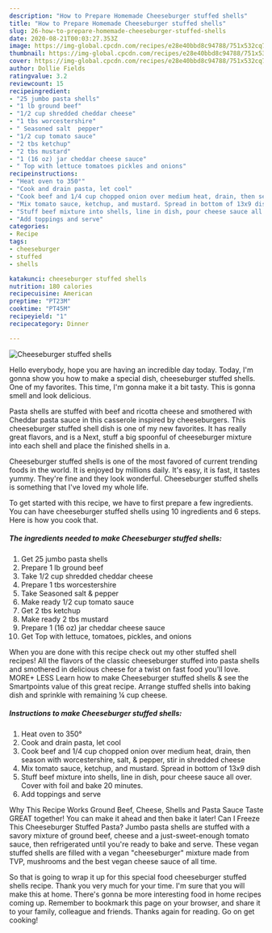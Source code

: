 ```yaml
---
description: "How to Prepare Homemade Cheeseburger stuffed shells"
title: "How to Prepare Homemade Cheeseburger stuffed shells"
slug: 26-how-to-prepare-homemade-cheeseburger-stuffed-shells
date: 2020-08-21T00:03:27.353Z
image: https://img-global.cpcdn.com/recipes/e28e40bbd8c94788/751x532cq70/cheeseburger-stuffed-shells-recipe-main-photo.jpg
thumbnail: https://img-global.cpcdn.com/recipes/e28e40bbd8c94788/751x532cq70/cheeseburger-stuffed-shells-recipe-main-photo.jpg
cover: https://img-global.cpcdn.com/recipes/e28e40bbd8c94788/751x532cq70/cheeseburger-stuffed-shells-recipe-main-photo.jpg
author: Dollie Fields
ratingvalue: 3.2
reviewcount: 15
recipeingredient:
- "25 jumbo pasta shells"
- "1 lb ground beef"
- "1/2 cup shredded cheddar cheese"
- "1 tbs worcestershire"
- " Seasoned salt  pepper"
- "1/2 cup tomato sauce"
- "2 tbs ketchup"
- "2 tbs mustard"
- "1 (16 oz) jar cheddar cheese sauce"
- " Top with lettuce tomatoes pickles and onions"
recipeinstructions:
- "Heat oven to 350°"
- "Cook and drain pasta, let cool"
- "Cook beef and 1/4 cup chopped onion over medium heat, drain, then season with worcestershire, salt, &amp; pepper, stir in shredded cheese"
- "Mix tomato sauce, ketchup, and mustard. Spread in bottom of 13x9 dish"
- "Stuff beef mixture into shells, line in dish, pour cheese sauce all over. Cover with foil and bake 20 minutes."
- "Add toppings and serve"
categories:
- Recipe
tags:
- cheeseburger
- stuffed
- shells

katakunci: cheeseburger stuffed shells 
nutrition: 180 calories
recipecuisine: American
preptime: "PT23M"
cooktime: "PT45M"
recipeyield: "1"
recipecategory: Dinner

---
```



![Cheeseburger stuffed shells](https://img-global.cpcdn.com/recipes/e28e40bbd8c94788/751x532cq70/cheeseburger-stuffed-shells-recipe-main-photo.jpg)

Hello everybody, hope you are having an incredible day today. Today, I'm gonna show you how to make a special dish, cheeseburger stuffed shells. One of my favorites. This time, I'm gonna make it a bit tasty. This is gonna smell and look delicious.

Pasta shells are stuffed with beef and ricotta cheese and smothered with Cheddar pasta sauce in this casserole inspired by cheeseburgers. This cheeseburger stuffed shell dish is one of my new favorites. It has really great flavors, and is a Next, stuff a big spoonful of cheeseburger mixture into each shell and place the finished shells in a.

Cheeseburger stuffed shells is one of the most favored of current trending foods in the world. It is enjoyed by millions daily. It's easy, it is fast, it tastes yummy. They're fine and they look wonderful. Cheeseburger stuffed shells is something that I've loved my whole life.


To get started with this recipe, we have to first prepare a few ingredients. You can have cheeseburger stuffed shells using 10 ingredients and 6 steps. Here is how you cook that.

<!--inarticleads1-->

##### The ingredients needed to make Cheeseburger stuffed shells:

1. Get 25 jumbo pasta shells
1. Prepare 1 lb ground beef
1. Take 1/2 cup shredded cheddar cheese
1. Prepare 1 tbs worcestershire
1. Take  Seasoned salt &amp; pepper
1. Make ready 1/2 cup tomato sauce
1. Get 2 tbs ketchup
1. Make ready 2 tbs mustard
1. Prepare 1 (16 oz) jar cheddar cheese sauce
1. Get  Top with lettuce, tomatoes, pickles, and onions


When you are done with this recipe check out my other stuffed shell recipes! All the flavors of the classic cheeseburger stuffed into pasta shells and smothered in delicious cheese for a twist on fast food you&#39;ll love. MORE+ LESS Learn how to make Cheeseburger stuffed shells &amp; see the Smartpoints value of this great recipe. Arrange stuffed shells into baking dish and sprinkle with remaining ¼ cup cheese. 

<!--inarticleads2-->

##### Instructions to make Cheeseburger stuffed shells:

1. Heat oven to 350°
1. Cook and drain pasta, let cool
1. Cook beef and 1/4 cup chopped onion over medium heat, drain, then season with worcestershire, salt, &amp; pepper, stir in shredded cheese
1. Mix tomato sauce, ketchup, and mustard. Spread in bottom of 13x9 dish
1. Stuff beef mixture into shells, line in dish, pour cheese sauce all over. Cover with foil and bake 20 minutes.
1. Add toppings and serve


Why This Recipe Works Ground Beef, Cheese, Shells and Pasta Sauce Taste GREAT together! You can make it ahead and then bake it later! Can I Freeze This Cheeseburger Stuffed Pasta? Jumbo pasta shells are stuffed with a savory mixture of ground beef, cheese and a just-sweet-enough tomato sauce, then refrigerated until you&#39;re ready to bake and serve. These vegan stuffed shells are filled with a vegan &#34;cheeseburger&#34; mixture made from TVP, mushrooms and the best vegan cheese sauce of all time. 

So that is going to wrap it up for this special food cheeseburger stuffed shells recipe. Thank you very much for your time. I'm sure that you will make this at home. There's gonna be more interesting food in home recipes coming up. Remember to bookmark this page on your browser, and share it to your family, colleague and friends. Thanks again for reading. Go on get cooking!
